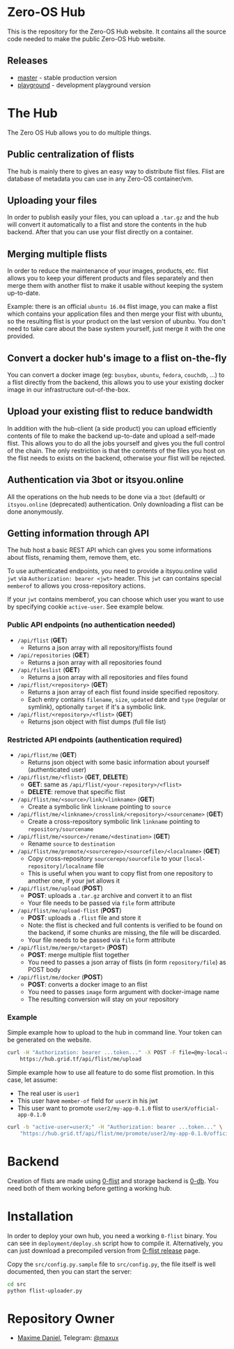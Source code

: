 # Zero-OS Hub

This is the repository for the Zero-OS Hub website.
It contains all the source code needed to make the public Zero-OS Hub website.

## Releases
- [master](https://github.com/threefoldtech/0-hub/tree/master) - stable production version
- [playground](https://github.com/threefoldtech/0-hub/tree/playground) - development playground version

# The Hub
The Zero OS Hub allows you to do multiple things.

## Public centralization of flists
The hub is mainly there to gives an easy way to distribute flist files.
Flist are database of metadata you can use in any Zero-OS container/vm.

## Uploading your files
In order to publish easily your files, you can upload a `.tar.gz` and the hub will convert it automatically to a flist
and store the contents in the hub backend. After that you can use your flist directly on a container.

## Merging multiple flists
In order to reduce the maintenance of your images, products, etc. flist allows you to keep your
different products and files separately and then merge them with another flist to make it usable without
keeping the system up-to-date.

Example: there is an official `ubuntu 16.04` flist image, you can make a flist which contains your application files
and then merge your flist with ubuntu, so the resulting flist is your product on the last version of ubunbu.
You don't need to take care about the base system yourself, just merge it with the one provided.

## Convert a docker hub's image to a flist on-the-fly
You can convert a docker image (eg: `busybox`, `ubuntu`, `fedora`, `couchdb`, ...) to a flist directly from
the backend, this allows you to use your existing docker image in our infrastructure out-of-the-box.

## Upload your existing flist to reduce bandwidth
In addition with the hub-client (a side product) you can upload efficiently contents of file
to make the backend up-to-date and upload a self-made flist. This allows you to do all the jobs yourself
and gives you the full control of the chain. The only restriction is that the contents of the files you host
on the flist needs to exists on the backend, otherwise your flist will be rejected.

## Authentication via 3bot or itsyou.online
All the operations on the hub needs to be done via a `3bot` (default) or `itsyou.online` (deprecated) authentication.
Only downloading a flist can be done anonymously.

## Getting information through API
The hub host a basic REST API which can gives you some informations about flists, renaming them, remove them, etc.

To use authenticated endpoints, you need to provide a itsyou.online valid `jwt` via `Authorization: bearer <jwt>` header.
This `jwt` can contains special `memberof` to allows you cross-repository actions.

If your `jwt` contains memberof, you can choose which user you want to use by specifying cookie `active-user`.
See example below.

### Public API endpoints (no authentication needed)
- `/api/flist` (**GET**)
  - Returns a json array with all repository/flists found
- `/api/repositories` (**GET**)
  - Returns a json array with all repositories found
- `/api/fileslist` (**GET**)
  - Returns a json array with all repositories and files found
- `/api/flist/<repository>` (**GET**)
  - Returns a json array of each flist found inside specified repository.
  - Each entry contains `filename`, `size`, `updated` date and `type` (regular or symlink), optionally `target` if it's a symbolic link.
- `/api/flist/<repository>/<flist>` (**GET**)
  - Returns json object with flist dumps (full file list)

### Restricted API endpoints (authentication required)
- `/api/flist/me` (**GET**)
  - Returns json object with some basic information about yourself (authenticated user)
- `/api/flist/me/<flist>` (**GET**, **DELETE**)
  - **GET**: same as `/api/flist/<your-repository>/<flist>`
  - **DELETE**: remove that specific flist
- `/api/flist/me/<source>/link/<linkname>` (**GET**)
  - Create a symbolic link `linkname` pointing to `source`
- `/api/flist/me/<linkname>/crosslink/<repository>/<sourcename>` (**GET**)
  - Create a cross-repository symbolic link `linkname` pointing to `repository/sourcename`
- `/api/flist/me/<source>/rename/<destination>` (**GET**)
  - Rename `source` to `destination`
- `/api/flist/me/promote/<sourcerepo>/<sourcefile>/<localname>` (**GET**)
  - Copy cross-repository `sourcerepo/sourcefile` to your `[local-repository]/localname` file
  - This is useful when you want to copy flist from one repository to another one, if your jwt allows it
- `/api/flist/me/upload` (**POST**)
  - **POST**: uploads a `.tar.gz` archive and convert it to an flist
  - Your file needs to be passed via `file` form attribute
- `/api/flist/me/upload-flist` (**POST**)
  - **POST**: uploads a `.flist` file and store it
  - Note: the flist is checked and full contents is verified to be found on the backend, if some chunks are missing, the file will be discarded.
  - Your file needs to be passed via `file` form attribute
- `/api/flist/me/merge/<target>` (**POST**)
  - **POST**: merge multiple flist together
  - You need to passes a json array of flists (in form `repository/file`) as POST body
- `/api/flist/me/docker` (**POST**)
  - **POST**: converts a docker image to an flist
  - You need to passes `image` form argument with docker-image name
  - The resulting conversion will stay on your repository

### Example
Simple example how to upload to the hub in command line. Your token can be generated on the website.
```bash
curl -H "Authorization: bearer ...token..." -X POST -F file=@my-local-archive.tar.gz \
    https://hub.grid.tf/api/flist/me/upload
```

Simple example how to use all feature to do some flist promotion. In this case, let assume:
- The real user is `user1`
- This user have `member-of` field for `userX` in his jwt
- This user want to promote `user2/my-app-0.1.0` flist to `userX/official-app-0.1.0`

```bash
curl -b "active-user=userX;" -H "Authorization: bearer ...token..." \
    "https://hub.grid.tf/api/flist/me/promote/user2/my-app-0.1.0/official-app-0.1.0"
```

# Backend
Creation of flists are made using [0-flist](https://github.com/threefoldtech/0-flist) and storage backend is [0-db](https://github.com/threefoldtech/0-db).
You need both of them working before getting a working hub.

# Installation
In order to deploy your own hub, you need a working `0-flist` binary. You can see in `deployment/deploy.sh` script how to compile it.
Alternatively, you can just download a precompiled version from [0-flist release](https://github.com/threefoldtech/0-flist/releases) page.

Copy the `src/config.py.sample` file to `src/config.py`, the file itself is well documented, then you can start the server:
```sh
cd src
python flist-uploader.py
```

# Repository Owner
- [Maxime Daniel](https://github.com/maxux), Telegram: [@maxux](http://t.me/maxux)

